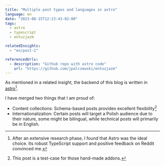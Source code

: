 ```yaml
---
title: "Multiple post types and languages in astro"
language: en
date: "2023-08-15T12:23:43-02:00"
tags:
  - astro
  - typescript
  - entuzjazm

relatedInsights:
  - "en/post-1"

referencedUrls:
  - description: "Github repo with astro code"
    url: "https://github.com/jpalczewski/entuzjazm"
---
```


As mentioned in a related insight, the backend of this blog is written in [astro](https://astro.build/)[^1].

I have merged two things that I am proud of:

- Content collections: Schema-based posts provides excellent flexibility[^2]
- Internationalization: Certain posts will target a Polish audience due to their nature, some might be bilingual, while technical posts will primarily be in English.

[^1]: After an extensive research phase, I found that Astro was the ideal choice. Its robust TypeScript support and positive feedback on Reddit convinced me.
[^2]: This post is a test-case for those hand-made addons.
